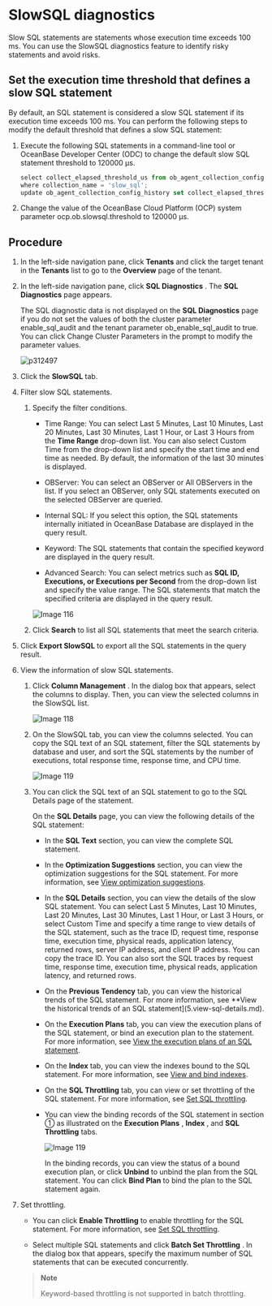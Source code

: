# SlowSQL diagnostics

Slow SQL statements are statements whose execution time exceeds 100 ms. You can use the SlowSQL diagnostics feature to identify risky statements and avoid risks.

## Set the execution time threshold that defines a slow SQL statement

By default, an SQL statement is considered a slow SQL statement if its execution time exceeds 100 ms. You can perform the following steps to modify the default threshold that defines a slow SQL statement:

1. Execute the following SQL statements in a command-line tool or OceanBase Developer Center (ODC) to change the default slow SQL statement threshold to 120000 μs.

   ```javascript
   select collect_elapsed_threshold_us from ob_agent_collection_config_history 
   where collection_name = 'slow_sql';
   update ob_agent_collection_config_history set collect_elapsed_threshold_us = 120000 where collection_name = 'slow_sql';
   ```

2. Change the value of the OceanBase Cloud Platform (OCP) system parameter ocp.ob.slowsql.threshold to 120000 μs.

## Procedure

1. In the left-side navigation pane, click **Tenants** and click the target tenant in the **Tenants** list to go to the **Overview** page of the tenant.

2. In the left-side navigation pane, click **SQL Diagnostics** . The **SQL Diagnostics** page appears.

   The SQL diagnostic data is not displayed on the **SQL Diagnostics** page if you do not set the values of both the cluster parameter enable_sql_audit and the tenant parameter ob_enable_sql_audit to true. You can click Change Cluster Parameters in the prompt to modify the parameter values.

   ![p312497](https://help-static-aliyun-doc.aliyuncs.com/assets/img/en-US/2824633561/p440530.png)

3. Click the **SlowSQL** tab.

4. Filter slow SQL statements.

   1. Specify the filter conditions.

      * Time Range: You can select Last 5 Minutes, Last 10 Minutes, Last 20 Minutes, Last 30 Minutes, Last 1 Hour, or Last 3 Hours from the **Time Range** drop-down list. You can also select Custom Time from the drop-down list and specify the start time and end time as needed. By default, the information of the last 30 minutes is displayed.

      * OBServer: You can select an OBServer or All OBServers in the list. If you select an OBServer, only SQL statements executed on the selected OBServer are queried.

      * Internal SQL: If you select this option, the SQL statements internally initiated in OceanBase Database are displayed in the query result.

      * Keyword: The SQL statements that contain the specified keyword are displayed in the query result.

      * Advanced Search: You can select metrics such as **SQL ID, Executions, or Executions per Second** from the drop-down list and specify the value range. The SQL statements that match the specified criteria are displayed in the query result.

      ![Image 116](https://help-static-aliyun-doc.aliyuncs.com/assets/img/en-US/2824633561/p440521.png)

   2. Click **Search** to list all SQL statements that meet the search criteria.

5. Click **Export SlowSQL** to export all the SQL statements in the query result.

6. View the information of slow SQL statements.

   1. Click **Column Management** . In the dialog box that appears, select the columns to display. Then, you can view the selected columns in the SlowSQL list.

      ![Image 118](https://help-static-aliyun-doc.aliyuncs.com/assets/img/en-US/2824633561/p440522.png)

   2. On the SlowSQL tab, you can view the columns selected. You can copy the SQL text of an SQL statement, filter the SQL statements by database and user, and sort the SQL statements by the number of executions, total response time, response time, and CPU time.

      ![Image 119](https://help-static-aliyun-doc.aliyuncs.com/assets/img/en-US/2824633561/p440523.png)

   3. You can click the SQL text of an SQL statement to go to the SQL Details page of the statement.

      On the **SQL Details** page, you can view the following details of the SQL statement:
      * In the **SQL Text** section, you can view the complete SQL statement.

      * In the **Optimization Suggestions** section, you can view the optimization suggestions for the SQL statement. For more information, see [View optimization suggestions](5.view-sql-details.md).

      * In the **SQL Details** section, you can view the details of the slow SQL statement. You can select Last 5 Minutes, Last 10 Minutes, Last 20 Minutes, Last 30 Minutes, Last 1 Hour, or Last 3 Hours, or select Custom Time and specify a time range to view details of the SQL statement, such as the trace ID, request time, response time, execution time, physical reads, application latency, returned rows, server IP address, and client IP address. You can copy the trace ID. You can also sort the SQL traces by request time, response time, execution time, physical reads, application latency, and returned rows.

      * On the **Previous Tendency** tab, you can view the historical trends of the SQL statement. For more information, see **View the historical trends of an SQL statement](5.view-sql-details.md).

      * On the **Execution Plans** tab, you can view the execution plans of the SQL statement, or bind an execution plan to the statement. For more information, see [View the execution plans of an SQL statement](5.view-sql-details.md).

      * On the **Index** tab, you can view the indexes bound to the SQL statement. For more information, see [View and bind indexes](5.view-sql-details.md).

      * On the **SQL Throttling** tab, you can view or set throttling of the SQL statement. For more information, see [Set SQL throttling](5.view-sql-details.md).

      * You can view the binding records of the SQL statement in section ① as illustrated on the **Execution Plans** , **Index** , and **SQL Throttling** tabs.

        ![Image 119](https://help-static-aliyun-doc.aliyuncs.com/assets/img/en-US/2824633561/p440526.png)

        In the binding records, you can view the status of a bound execution plan, or click **Unbind** to unbind the plan from the SQL statement. You can click **Bind Plan** to bind the plan to the SQL statement again.

7. Set throttling.

   * You can click **Enable Throttling** to enable throttling for the SQL statement. For more information, see [Set SQL throttling](5.view-sql-details.md).

   * Select multiple SQL statements and click **Batch Set Throttling** . In the dialog box that appears, specify the maximum number of SQL statements that can be executed concurrently.

   > **Note**
   >
   > Keyword-based throttling is not supported in batch throttling.
